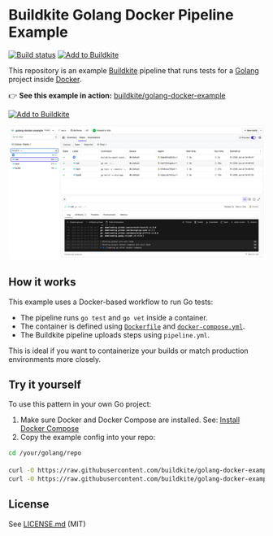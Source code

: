 # Buildkite Golang Docker Pipeline Example

[![Build status](https://badge.buildkite.com/aab023f2f33ab06766ed6236bc40caf0df1d9448e4f590d0ee.svg?branch=main)](https://buildkite.com/buildkite/golang-docker-example)
[![Add to Buildkite](https://img.shields.io/badge/Add%20to%20Buildkite-14CC80)](https://buildkite.com/new)

This repository is an example [Buildkite](https://buildkite.com/) pipeline that runs tests for a [Golang](https://go.dev) project inside [Docker](https://docker.com).

👉 **See this example in action:** [buildkite/golang-docker-example](https://buildkite.com/buildkite/golang-docker-example/builds/latest?branch=main)

[![Add to Buildkite](https://buildkite.com/button.svg)](https://buildkite.com/new)

<a href="https://buildkite.com/buildkite/golang-docker-example/builds/latest?branch=main">
  <img width="1491" alt="Screenshot of Buildkite Golang Docker example pipeline" src=".buildkite/screenshot.png" />
</a>

<!-- docs:start -->

## How it works

This example uses a Docker-based workflow to run Go tests:
- The pipeline runs `go test` and `go vet` inside a container.
- The container is defined using [`Dockerfile`](Dockerfile) and [`docker-compose.yml`](docker-compose.yml).
- The Buildkite pipeline uploads steps using `pipeline.yml`.

This is ideal if you want to containerize your builds or match production environments more closely.

## Try it yourself

To use this pattern in your own Go project:

1. Make sure Docker and Docker Compose are installed. See: [Install Docker Compose](https://docs.docker.com/compose/install/)
2. Copy the example config into your repo:

```sh
cd /your/golang/repo

curl -O https://raw.githubusercontent.com/buildkite/golang-docker-example/main/Dockerfile
curl -O https://raw.githubusercontent.com/buildkite/golang-docker-example/main/docker-compose.yml
```

<!-- docs:end -->

## License

See [LICENSE.md](LICENSE.md) (MIT)

